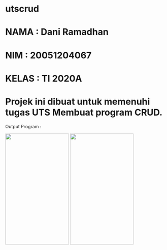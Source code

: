 # utscrud
# NAMA  : Dani Ramadhan
# NIM   : 20051204067
# KELAS : TI 2020A

# Projek ini dibuat untuk memenuhi tugas UTS Membuat program CRUD.
 Output Program :

<img src="https://user-images.githubusercontent.com/100106606/196872332-09cb79f6-2fa4-41bf-807d-6b8518d56c79.jpeg" width="200" height="350"> <img src="https://user-images.githubusercontent.com/100106606/196872314-8ffd158a-58ca-400a-8ac7-f72798443df0.jpeg" width="200" height="350">

